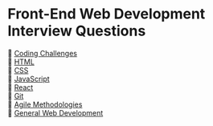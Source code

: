 # Front-End Web Development Interview Questions

🔷 [Coding Challenges](https://github.com/rradfar/study-notes/blob/master/coding.md)  
🔷 [HTML](https://github.com/rradfar/study-notes/blob/master/html.md)  
🔷 [CSS](https://github.com/rradfar/study-notes/blob/master/css.md)  
🔷 [JavaScript](https://github.com/rradfar/study-notes/blob/master/javascript.md)  
🔷 [React](https://github.com/rradfar/study-notes/blob/master/react.md)  
🔷 [Git](https://github.com/rradfar/study-notes/blob/master/git.md)  
🔷 [Agile Methodologies](https://github.com/rradfar/study-notes/blob/master/agile.md)  
🔷 [General Web Development](https://github.com/rradfar/study-notes/blob/master/webdev.md)  
